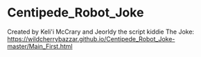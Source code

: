 # Centipede_Robot_Joke
Created by Keli'i McCrary and Jeorldy the script kiddie
The Joke: https://wildcherrybazzar.github.io/Centipede_Robot_Joke-master/Main_First.html

